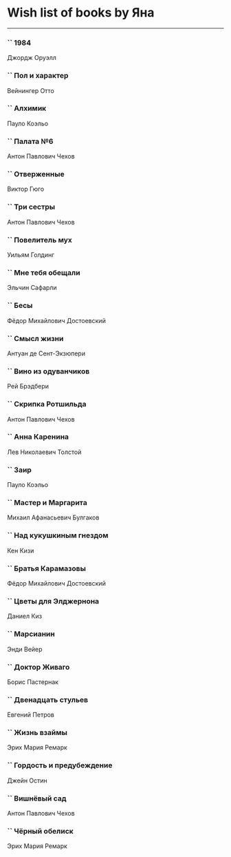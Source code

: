 # Wish list of books by Яна
---

### `` 1984
Джордж Оруэлл

### `` Пол и характер
Вейнингер Отто

### `` Алхимик
Пауло Коэльо

### `` Палата №6
Антон Павлович Чехов

### `` Отверженные
Виктор Гюго

### `` Три сестры
Антон Павлович Чехов

### `` Повелитель мух
Уильям Голдинг

### `` Мне тебя обещали
Эльчин Сафарли

### `` Бесы
Фёдор Михайлович Достоевский

### `` Смысл жизни
Антуан де Сент-Экзюпери

### `` Вино из одуванчиков
Рей Брэдбери

### `` Скрипка Ротшильда
Антон Павлович Чехов

### `` Анна Каренина
Лев Николаевич Толстой

### `` Заир
Пауло Коэльо

### `` Мастер и Маргарита
Михаил Афанасьевич Булгаков

### `` Над кукушкиным гнездом
Кен Кизи

### `` Братья Карамазовы
Фёдор Михайлович Достоевский

### `` Цветы для Элджернона
Даниел Киз

### `` Марсианин
Энди Вейер

### `` Доктор Живаго
Борис Пастернак

### `` Двенадцать стульев
Евгений Петров

### `` Жизнь взаймы
Эрих Мария Ремарк

### `` Гордость и предубеждение
Джейн Остин

### `` Вишнёвый сад
Антон Павлович Чехов

### `` Чёрный обелиск
Эрих Мария Ремарк

